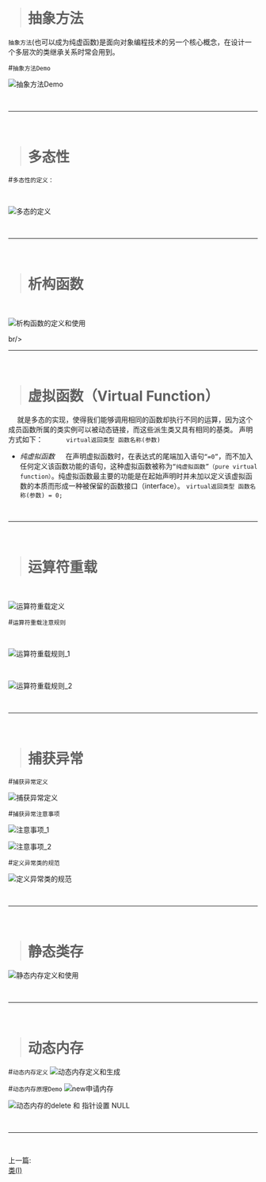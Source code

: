 ># 抽象方法
`抽象方法`(也可以成为纯虚函数)是面向对象编程技术的另一个核心概念，在设计一个多层次的类继承关系时常会用到。

#`抽象方法Demo`
<br/>

![抽象方法Demo](https://upload-images.jianshu.io/upload_images/2959789-a2b66bca1042a8b3.jpg?imageMogr2/auto-orient/strip%7CimageView2/2/w/1240)


<br/>

***
<br/>

># 多态性
#`多态性的定义：`

<br/>

![多态的定义](https://upload-images.jianshu.io/upload_images/2959789-cdf00459a95cc6aa.jpg?imageMogr2/auto-orient/strip%7CimageView2/2/w/1240)




<br/>

***
<br/>

># 析构函数

<br/>

![析构函数的定义和使用](https://upload-images.jianshu.io/upload_images/2959789-f15ac9dc46e7f175.jpg?imageMogr2/auto-orient/strip%7CimageView2/2/w/1240)






br/>

***
<br/>

># 虚拟函数（Virtual Function）

&emsp;	就是多态的实现，使得我们能够调用相同的函数却执行不同的运算，因为这个成员函数所属的类实例可以被动态链接，而这些派生类又具有相同的基类。
声明方式如下：
`
￼     virtual返回类型 函数名称(参数)
`


-	*纯虚拟函数*
&emsp;	在声明虚拟函数时，在表达式的尾端加入语句`“=0”`，而不加入任何定义该函数功能的语句，这种虚拟函数被称为`“纯虚拟函数”（pure virtual function）`。纯虚拟函数最主要的功能是在起始声明时并未加以定义该虚拟函数的本质而形成一种被保留的函数接口（interface）。
`
virtual返回类型 函数名称(参数) = 0;
`


<br/>

***
<br/>

># 运算符重载

<br/>

![运算符重载定义](https://upload-images.jianshu.io/upload_images/2959789-c6eaa32824ffad4b.jpg?imageMogr2/auto-orient/strip%7CimageView2/2/w/1240)

#`运算符重载注意规则`

<br/>

![运算符重载规则_1](https://upload-images.jianshu.io/upload_images/2959789-42bcd682b172fcb0.jpg?imageMogr2/auto-orient/strip%7CimageView2/2/w/1240)

<br/>

![运算符重载规则_2](https://upload-images.jianshu.io/upload_images/2959789-e5af54f2fcba850c.jpg?imageMogr2/auto-orient/strip%7CimageView2/2/w/1240)




<br/>

***
<br/>


># 捕获异常

#`捕获异常定义`
<br/>

![捕获异常定义](https://upload-images.jianshu.io/upload_images/2959789-bc845e0f6c99ff6e.jpg?imageMogr2/auto-orient/strip%7CimageView2/2/w/1240)

#`捕获异常注意事项`
<br/>

![注意事项_1](https://upload-images.jianshu.io/upload_images/2959789-720806b28e1b24f4.jpg?imageMogr2/auto-orient/strip%7CimageView2/2/w/1240)

![注意事项_2](https://upload-images.jianshu.io/upload_images/2959789-2f98bbf7b7057125.jpg?imageMogr2/auto-orient/strip%7CimageView2/2/w/1240)

#`定义异常类的规范`
<br/>

![定义异常类的规范](https://upload-images.jianshu.io/upload_images/2959789-e9b7b035297d636b.jpg?imageMogr2/auto-orient/strip%7CimageView2/2/w/1240)





<br/>

***
<br/>

># 静态类存
![静态内存定义和使用](https://upload-images.jianshu.io/upload_images/2959789-7d165c136de69955.jpg?imageMogr2/auto-orient/strip%7CimageView2/2/w/1240)




<br/>

***
<br/>

># 动态内存
#`动态内存定义`
![动态内存定义和生成](https://upload-images.jianshu.io/upload_images/2959789-58c24055c053d827.jpg?imageMogr2/auto-orient/strip%7CimageView2/2/w/1240)


#`动态内存原理Demo`
![new申请内存](https://upload-images.jianshu.io/upload_images/2959789-edecb622dce65071.jpg?imageMogr2/auto-orient/strip%7CimageView2/2/w/1240)

![动态内存的delete 和 指针设置 NULL](https://upload-images.jianshu.io/upload_images/2959789-17bae3d7c5709073.jpg?imageMogr2/auto-orient/strip%7CimageView2/2/w/1240)




<br/>

***
<br/>



上一篇:
<br/>
[类(I)](https://www.jianshu.com/p/b3be54e0cb86)


